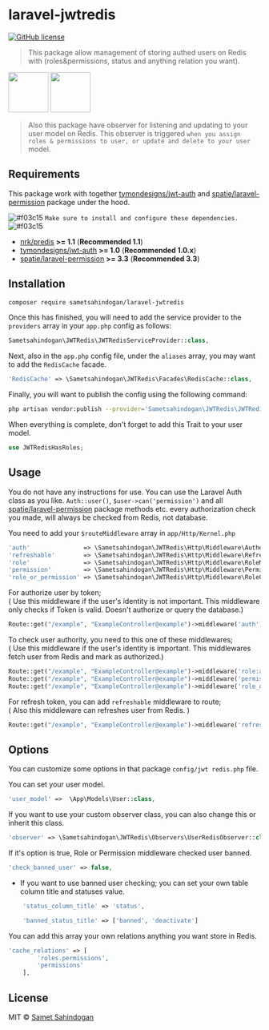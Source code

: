 # laravel-jwtredis

[![GitHub license](https://img.shields.io/badge/license-MIT-brightgreen.svg?style=flat-square)](https://raw.githubusercontent.com/kevoj/redis-jwt/master/LICENSE)

> This package allow management of storing authed users on Redis with (roles&permissions, status and 
anything relation you want). 

<a><img src="https://chris.lu/upload/images/redis.png" width="80"></a>
<a><img src="https://cdn.auth0.com/blog/jwtalgos/logo.png" width="80"></a>

> Also this package have observer for listening and updating  to your user model on Redis.
This observer is triggered `when you assign roles & permissions to user, or update and delete to your user` model.

## Requirements

This package work with together [tymondesigns/jwt-auth](https://github.com/tymondesigns/jwt-auth) and [spatie/laravel-permission](https://github.com/spatie/laravel-permission) package under the hood.

![#f03c15](https://placehold.it/15/f03c15/000000?text=+) `Make sure to install and configure these dependencies.` ![#f03c15](https://placehold.it/15/f03c15/000000?text=+)
 
- [nrk/predis](https://github.com/nrk/predis) **>= 1.1** (**Recommended 1.1**)
- [tymondesigns/jwt-auth](https://github.com/tymondesigns/jwt-auth) **>= 1.0** (**Recommended 1.0.x**)
- [spatie/laravel-permission](https://github.com/spatie/laravel-permission) **>= 3.3** (**Recommended 3.3**)

## Installation

```bash
composer require sametsahindogan/laravel-jwtredis
```

Once this has finished, you will need to add the service provider to the `providers` array in your `app.php` config as follows:
```php
Sametsahindogan\JWTRedis\JWTRedisServiceProvider::class,
```

Next, also in the `app.php` config file, under the `aliases` array, you may want to add the `RedisCache` facade.
```php
'RedisCache' => \Sametsahindogan\JWTRedis\Facades\RedisCache::class,
```

Finally, you will want to publish the config using the following command:
```bash
php artisan vendor:publish --provider='Sametsahindogan\JWTRedis\JWTRedisServiceProvider::class'
```

When everything is complete, don't forget to add this Trait to your user model.
```php
use JWTRedisHasRoles;
```

## Usage

You do not have any instructions for use. You can use the Laravel Auth 
class as you like. `Auth::user()`, `$user->can('permission')` and 
all [spatie/laravel-permission](https://github.com/spatie/laravel-permission) package methods etc. 
every authorization check you made, will always be checked from Redis, not database.


You need to add your `$routeMiddleware` array in `app/Http/Kernel.php`
```php
'auth'               => \Sametsahindogan\JWTRedis\Http\Middleware\Authenticate::class,
'refreshable'        => \Sametsahindogan\JWTRedis\Http\Middleware\Refreshable::class,
'role'               => \Sametsahindogan\JWTRedis\Http\Middleware\RoleMiddleware::class,
'permission'         => \Sametsahindogan\JWTRedis\Http\Middleware\PermissionMiddleware::class,
'role_or_permission' => \Sametsahindogan\JWTRedis\Http\Middleware\RoleOrPermissionMiddleware::class,
```

For authorize user by token; <br>
( Use this middleware if the user's identity is not important. This middleware only checks if Token is valid. Doesn't authorize or query the database.)
```php
Route::get("/example", "ExampleController@example")->middleware('auth');
```

To check user authority, you need to this one of these middlewares;<br>
( Use this middleware if the user's identity is important. This middlewares fetch user from Redis and mark as authorized.)
```php
Route::get("/example", "ExampleController@example")->middleware('role:admin|user');
Route::get("/example", "ExampleController@example")->middleware('permissions:get-user|set-user');
Route::get("/example", "ExampleController@example")->middleware('role_or_permission:admin|get-user');
```

For refresh token, you can add `refreshable` middleware to route;<br>
( Also this middleware can refreshes user from Redis. )
```php
Route::get("/example", "ExampleController@example")->middleware('refreshable');
```

## Options

You can customize some options in that package `config/jwt redis.php` file.


You can set your user model.
```php
'user_model' =>  \App\Models\User::class,
```

If you want to use your custom observer class, you can also change this or inherit this class.
```php
'observer' => \Sametsahindogan\JWTRedis\Observers\UserRedisObserver::class,
```

If it's option is true, Role or Permission middleware checked user banned.
```php
'check_banned_user' => false,
```
- If you want to use banned user checking; you can set your own table column title and statuses value.
```php
    'status_column_title' => 'status',

    'banned_status_title' => ['banned', 'deactivate']
```
You can add this array your own relations anything you want store in Redis.
```php
'cache_relations' => [
        'roles.permissions',
        'permissions'
    ],
```

## License
MIT © [Samet Sahindogan](https://github.com/sametsahindogan/jwt-redis/blob/master/LICENSE)

